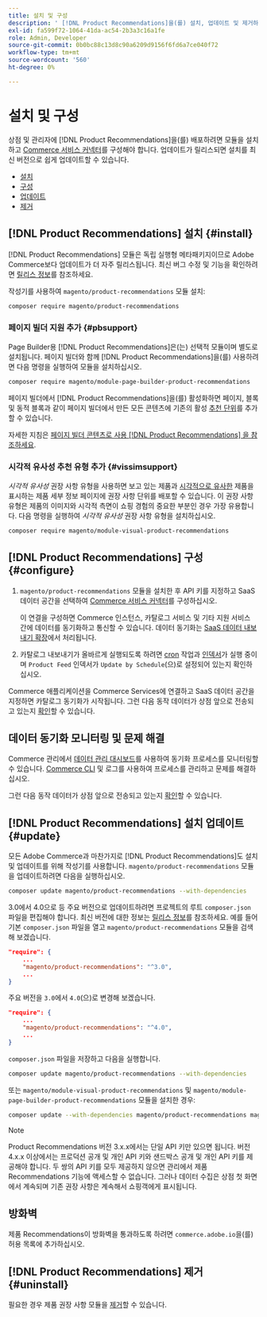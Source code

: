 ```yaml
---
title: 설치 및 구성
description: ' [!DNL Product Recommendations]을(를) 설치, 업데이트 및 제거하는 방법을 알아봅니다.'
exl-id: fa599f72-1064-41da-ac54-2b3a3c16a1fe
role: Admin, Developer
source-git-commit: 0b0bc88c13d8c90a6209d9156f6fd6a7ce040f72
workflow-type: tm+mt
source-wordcount: '560'
ht-degree: 0%

---
```


# 설치 및 구성

상점 및 관리자에 [!DNL Product Recommendations]을(를) 배포하려면 모듈을 설치하고 [Commerce 서비스 커넥터](../landing/saas.md)를 구성해야 합니다. 업데이트가 릴리스되면 설치를 최신 버전으로 쉽게 업데이트할 수 있습니다.

- [설치](#install)
- [구성](#configure)
- [업데이트](#update)
- [제거](#uninstall)

## [!DNL Product Recommendations] 설치 {#install}

[!DNL Product Recommendations] 모듈은 독립 실행형 메타패키지이므로 Adobe Commerce보다 업데이트가 더 자주 릴리스됩니다. 최신 버그 수정 및 기능을 확인하려면 [릴리스 정보](release-notes.md)를 참조하세요.

작성기를 사용하여 `magento/product-recommendations` 모듈 설치:

```bash
composer require magento/product-recommendations
```

### 페이지 빌더 지원 추가 {#pbsupport}

Page Builder용 [!DNL Product Recommendations]은(는) 선택적 모듈이며 별도로 설치됩니다. 페이지 빌더와 함께 [!DNL Product Recommendations]을(를) 사용하려면 다음 명령을 실행하여 모듈을 설치하십시오.

```bash
composer require magento/module-page-builder-product-recommendations
```

페이지 빌더에서 [!DNL Product Recommendations]을(를) 활성화하면 페이지, 블록 및 동적 블록과 같이 페이지 빌더에서 만든 모든 콘텐츠에 기존의 활성 [추천 단위](https://experienceleague.adobe.com/docs/commerce-admin/page-builder/add-content/recommendations.html)를 추가할 수 있습니다.

자세한 지침은 [페이지 빌더 콘텐츠로 사용 [!DNL Product Recommendations] 을 참조하세요](page-builder.md).

### 시각적 유사성 추천 유형 추가 {#vissimsupport}

_시각적 유사성_ 권장 사항 유형을 사용하면 보고 있는 제품과 [시각적으로 유사한](type.md#visualsim) 제품을 표시하는 제품 세부 정보 페이지에 권장 사항 단위를 배포할 수 있습니다. 이 권장 사항 유형은 제품의 이미지와 시각적 측면이 쇼핑 경험의 중요한 부분인 경우 가장 유용합니다. 다음 명령을 실행하여 _시각적 유사성_ 권장 사항 유형을 설치하십시오.

```bash
composer require magento/module-visual-product-recommendations
```

## [!DNL Product Recommendations] 구성 {#configure}

1. `magento/product-recommendations` 모듈을 설치한 후 API 키를 지정하고 SaaS 데이터 공간을 선택하여 [Commerce 서비스 커넥터](https://experienceleague.adobe.com/docs/commerce-admin/config/services/saas.html)를 구성하십시오.

   이 연결을 구성하면 Commerce 인스턴스, 카탈로그 서비스 및 기타 지원 서비스 간에 데이터를 동기화하고 통신할 수 있습니다. 데이터 동기화는 [SaaS 데이터 내보내기 확장](../data-export/overview.md)에서 처리됩니다.

1. 카탈로그 내보내기가 올바르게 실행되도록 하려면 [cron](https://experienceleague.adobe.com/docs/commerce-operations/configuration-guide/cli/configure-cron-jobs.html) 작업과 [인덱서](https://experienceleague.adobe.com/docs/commerce-operations/configuration-guide/cli/manage-indexers.html)가 실행 중이며 `Product Feed` 인덱서가 `Update by Schedule`(으)로 설정되어 있는지 확인하십시오.

Commerce 애플리케이션을 Commerce Services에 연결하고 SaaS 데이터 공간을 지정하면 카탈로그 동기화가 시작됩니다. 그런 다음 동작 데이터가 상점 앞으로 전송되고 있는지 [확인](verify.md)할 수 있습니다.

## 데이터 동기화 모니터링 및 문제 해결

Commerce 관리에서 [데이터 관리 대시보드](https://experienceleague.adobe.com/en/docs/commerce-admin/systems/data-transfer/data-dashboard)를 사용하여 동기화 프로세스를 모니터링할 수 있습니다. [Commerce CLI](../data-export/data-export-cli-commands.md#troubleshooting) 및 로그를 사용하여 프로세스를 관리하고 문제를 해결하십시오.

그런 다음 동작 데이터가 상점 앞으로 전송되고 있는지 [확인](verify.md)할 수 있습니다.

## [!DNL Product Recommendations] 설치 업데이트 {#update}

모든 Adobe Commerce과 마찬가지로 [!DNL Product Recommendations]도 설치 및 업데이트를 위해 작성기를 사용합니다. `magento/product-recommendations` 모듈을 업데이트하려면 다음을 실행하십시오.

```bash
composer update magento/product-recommendations --with-dependencies
```

3.0에서 4.0으로 등 주요 버전으로 업데이트하려면 프로젝트의 루트 `composer.json` 파일을 편집해야 합니다. 최신 버전에 대한 정보는 [릴리스 정보](release-notes.md)를 참조하세요. 예를 들어 기본 `composer.json` 파일을 열고 `magento/product-recommendations` 모듈을 검색해 보겠습니다.

```json
"require": {
    ...
    "magento/product-recommendations": "^3.0",
    ...
}
```

주요 버전을 `3.0`에서 `4.0`(으)로 변경해 보겠습니다.

```json
"require": {
    ...
    "magento/product-recommendations": "^4.0",
    ...
}
```

`composer.json` 파일을 저장하고 다음을 실행합니다.

```bash
composer update magento/product-recommendations --with-dependencies
```

또는 `magento/module-visual-product-recommendations` 및 `magento/module-page-builder-product-recommendations` 모듈을 설치한 경우:

```bash
composer update --with-dependencies magento/product-recommendations magento/module-visual-product-recommendations magento/module-page-builder-product-recommendations
```

>[!NOTE]
>
> Product Recommendations 버전 3.x.x에서는 단일 API 키만 있으면 됩니다. 버전 4.x.x 이상에서는 프로덕션 공개 및 개인 API 키와 샌드박스 공개 및 개인 API 키를 제공해야 합니다. 두 쌍의 API 키를 모두 제공하지 않으면 관리에서 제품 Recommendations 기능에 액세스할 수 없습니다. 그러나 데이터 수집은 상점 첫 화면에서 계속되며 기존 권장 사항은 계속해서 쇼핑객에게 표시됩니다.

## 방화벽

제품 Recommendations이 방화벽을 통과하도록 하려면 `commerce.adobe.io`을(를) 허용 목록에 추가하십시오.

## [!DNL Product Recommendations] 제거 {#uninstall}

필요한 경우 제품 권장 사항 모듈을 [제거](https://experienceleague.adobe.com/docs/commerce-operations/installation-guide/tutorials/uninstall-modules.html)할 수 있습니다.
